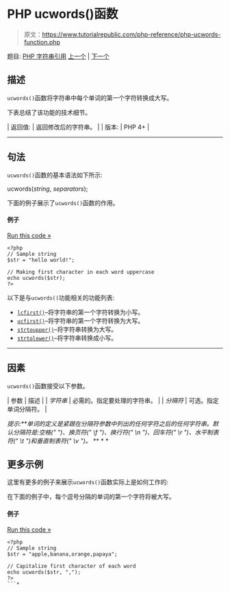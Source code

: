 # PHP ucwords()函数

> 原文：<https://www.tutorialrepublic.com/php-reference/php-ucwords-function.php>

题目: [PHP 字符串引用](php-string-functions.php) [上一个](php-ucfirst-function.php) | [下一个](php-vfprintf-function.php)

## 描述

`ucwords()`函数将字符串中每个单词的第一个字符转换成大写。

下表总结了该功能的技术细节。

| 返回值: | 返回修改后的字符串。 |
| 版本: | PHP 4+ |

* * *

## 句法

`ucwords()`函数的基本语法如下所示:

ucwords(*string*, *separators*);

下面的例子展示了`ucwords()`函数的作用。

#### 例子

[Run this code »](../codelab.php?topic=php&file=capitalize-first-character-of-each-word-in-a-string "Run this code to view the output")

```
<?php
// Sample string
$str = "hello world!";

// Making first character in each word uppercase
echo ucwords($str);
?>
```

以下是与`ucwords()`功能相关的功能列表:

*   [`lcfirst()`](php-lcfirst-function.php)–将字符串的第一个字符转换为小写。
*   [`ucfirst()`](php-ucfirst-function.php)–将字符串的第一个字符转换为大写。
*   [`strtoupper()`](php-strtoupper-function.php)–将字符串转换为大写。
*   [`strtolower()`](php-strtolower-function.php)–将字符串转换成小写。

* * *

## 因素

`ucwords()`函数接受以下参数。

| 参数 | 描述 |
| *字符串* | 必需的。指定要处理的字符串。 |
| *分隔符* | 可选。指定单词分隔符。 |

 ***提示:**单词的定义是紧跟在*分隔符*参数中列出的任何字符之后的任何字符串。默认分隔符是:空格(" ")、换页符(" \f ")、换行符(" \n ")、回车符(" \r ")、水平制表符(" \t ")和垂直制表符(" \v ")。*  ** * *

## 更多示例

这里有更多的例子来展示`ucwords()`函数实际上是如何工作的:

在下面的例子中，每个逗号分隔的单词的第一个字符将被大写。

#### 例子

[Run this code »](../codelab.php?topic=php&file=capitalize-first-character-of-comma-separated-words "Run this code to view the output")

```
<?php
// Sample string
$str = "apple,banana,orange,papaya";

// Capitalize first character of each word
echo ucwords($str, ",");
?>
```*